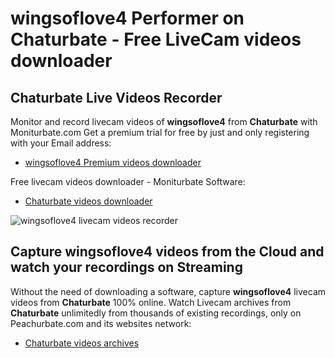 # wingsoflove4 Performer on Chaturbate - Free LiveCam videos downloader

## Chaturbate Live Videos Recorder

Monitor and record livecam videos of **wingsoflove4** from **Chaturbate** with Moniturbate.com
Get a premium trial for free by just and only registering with your Email address:
* [wingsoflove4 Premium videos downloader](https://moniturbate.com/request-demo-licence-key.html)

Free livecam videos downloader - Moniturbate Software:
* [Chaturbate videos downloader](https://moniturbate.com/moniturbate-download-software.html)

![wingsoflove4 livecam videos recorder](https://peachurnet.com/templates/moniturbate-software.png)


## Capture wingsoflove4 videos from the Cloud and watch your recordings on Streaming

Without the need of downloading a software, capture **wingsoflove4** livecam videos from **Chaturbate** 100% online.
Watch Livecam archives from **Chaturbate** unlimitedly from thousands of existing recordings, only on Peachurbate.com and its websites network:
* [Chaturbate videos archives](https://peachurnet.com/)